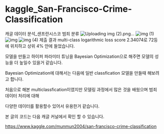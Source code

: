 # kaggle_San-Francisco-Crime-Classification
캐글 데이터 분석_샌프란시스코 범죄 분류
![Uploading img (2).png…]()
![img (1)](https://user-images.githubusercontent.com/47103479/84406908-1d266d80-ac45-11ea-9629-9c2b997e9b68.png)
![img](https://user-images.githubusercontent.com/47103479/84406930-26173f00-ac45-11ea-997c-bd52b2c16e77.png)
![img (4)](https://user-images.githubusercontent.com/47103479/84407072-5068fc80-ac45-11ea-9354-16079ef1f244.png)
제출 결과  multi-class logarithmic loss score 2.34074로 72등에 위치하고 상위 4% 안에 들었습니다.

모델을 만들고 하이퍼 파라미터 튜닝을 Bayesian Optimization으로 해주면 모델의 성능을 더 높일수 있을거 같습니다.

Bayesian Optimization에 대해서는 다음에 일반 classfication 모델을 만들때 해보려고 합니다.

처음으로 해본 multiclassfication이였지만 모델링 과정에서 많은 것을 배웠으며 범죄 데이터 처리에 대해

다양한 데이터를 활용할수 있어서 유용한거 같습니다.



본 글의 코드는 다음 캐글 커널에서 확인 할 수 있습니다.

https://www.kaggle.com/munmun2004/san-francisco-crime-classification

